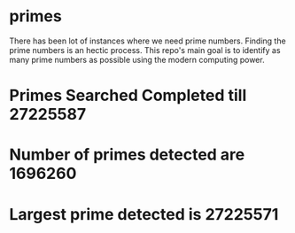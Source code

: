# primes
There has been lot of instances where we need prime numbers. Finding the prime numbers is an hectic process. This repo's main goal is to identify as many prime numbers as possible using the modern computing power.

# Primes Searched Completed till 27225587
# Number of primes detected are 1696260
# Largest prime detected is 27225571
